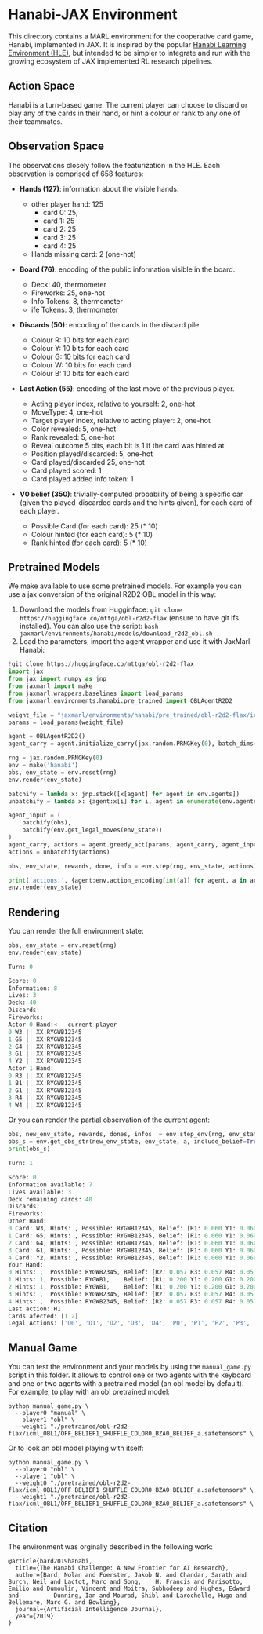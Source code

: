 # Hanabi-JAX Environment

This directory contains a MARL environment for the cooperative card game, Hanabi, implemented in JAX. It is inspired by the popular [Hanabi Learning Environment (HLE)](https://arxiv.org/pdf/1902.00506.pdf), but intended to be simpler to integrate and run with the growing ecosystem of JAX implemented RL research pipelines. 


## Action Space
Hanabi is a turn-based game. The current player can choose to discard or play any of the cards in their hand, or hint a colour or rank to any one of their teammates.

## Observation Space
The observations closely follow the featurization in the HLE. Each observation is comprised of 658 features:

* **Hands (127)**: information about the visible hands.
  * other player hand: 125 
    * card 0: 25,
    * card 1: 25
    * card 2: 25
    * card 3: 25
    * card 4: 25
  * Hands missing card: 2 (one-hot)

* **Board (76)**: encoding of the public information visible in the board.
  * Deck: 40, thermometer 
  * Fireworks: 25, one-hot
  * Info Tokens: 8, thermometer
  * ife Tokens: 3, thermometer

* **Discards (50)**: encoding of the cards in the discard pile.
  * Colour R: 10 bits for each card
  * Colour Y: 10 bits for each card
  * Colour G: 10 bits for each card
  * Colour W: 10 bits for each card
  * Colour B: 10 bits for each card

* **Last Action (55)**: encoding of the last move of the previous player.
  * Acting player index, relative to yourself: 2, one-hot
  * MoveType: 4, one-hot
  * Target player index, relative to acting player: 2, one-hot
  * Color revealed: 5, one-hot
  * Rank revealed: 5, one-hot
  * Reveal outcome 5 bits, each bit is 1 if the card was hinted at
  * Position played/discarded: 5, one-hot
  * Card played/discarded 25, one-hot
  * Card played scored: 1
  * Card played added info token: 1

* **V0 belief (350)**: trivially-computed probability of being a specific car (given the played-discarded cards and the hints given), for each card of each player.
  * Possible Card (for each card): 25 (* 10)
  * Colour hinted (for each card): 5 (* 10)
  * Rank hinted (for each card): 5 (* 10)

## Pretrained Models

We make available to use some pretrained models. For example you can use a jax conversion of the original R2D2 OBL model in this way:

1. Download the models from Hugginface: ```git clone https://huggingface.co/mttga/obl-r2d2-flax``` (ensure to have git lfs installed). You can also use the script: ```bash jaxmarl/environments/hanabi/models/download_r2d2_obl.sh```
2. Load the parameters, import the agent wrapper and use it with JaxMarl Hanabi:

```python
!git clone https://huggingface.co/mttga/obl-r2d2-flax
import jax
from jax import numpy as jnp
from jaxmarl import make
from jaxmarl.wrappers.baselines import load_params
from jaxmarl.environments.hanabi.pre_trained import OBLAgentR2D2

weight_file = "jaxmarl/environments/hanabi/pre_trained/obl-r2d2-flax/icml_OBL1/OFF_BELIEF1_SHUFFLE_COLOR0_BZA0_BELIEF_a.safetensors"
params = load_params(weight_file)

agent = OBLAgentR2D2()
agent_carry = agent.initialize_carry(jax.random.PRNGKey(0), batch_dims=(2,))

rng = jax.random.PRNGKey(0)
env = make('hanabi')
obs, env_state = env.reset(rng)
env.render(env_state)

batchify = lambda x: jnp.stack([x[agent] for agent in env.agents])
unbatchify = lambda x: {agent:x[i] for i, agent in enumerate(env.agents)}

agent_input = (
    batchify(obs),
    batchify(env.get_legal_moves(env_state))
)
agent_carry, actions = agent.greedy_act(params, agent_carry, agent_input)
actions = unbatchify(actions)

obs, env_state, rewards, done, info = env.step(rng, env_state, actions)

print('actions:', {agent:env.action_encoding[int(a)] for agent, a in actions.items()})
env.render(env_state)
```

## Rendering

You can render the full environment state:

```python
obs, env_state = env.reset(rng)
env.render(env_state)

Turn: 0

Score: 0
Information: 8
Lives: 3
Deck: 40
Discards:                                                  
Fireworks:     
Actor 0 Hand:<-- current player
0 W3 || XX|RYGWB12345
1 G5 || XX|RYGWB12345
2 G4 || XX|RYGWB12345
3 G1 || XX|RYGWB12345
4 Y2 || XX|RYGWB12345
Actor 1 Hand:
0 R3 || XX|RYGWB12345
1 B1 || XX|RYGWB12345
2 G1 || XX|RYGWB12345
3 R4 || XX|RYGWB12345
4 W4 || XX|RYGWB12345
```

Or you can render the partial observation of the current agent:

```python
obs, new_env_state, rewards, dones, infos  = env.step_env(rng, env_state, actions)
obs_s = env.get_obs_str(new_env_state, env_state, a, include_belief=True, best_belief=5)
print(obs_s)

Turn: 1

Score: 0
Information available: 7
Lives available: 3
Deck remaining cards: 40
Discards:                                                  
Fireworks:     
Other Hand:
0 Card: W3, Hints: , Possible: RYGWB12345, Belief: [R1: 0.060 Y1: 0.060 G1: 0.060 W1: 0.060 B1: 0.060]
1 Card: G5, Hints: , Possible: RYGWB12345, Belief: [R1: 0.060 Y1: 0.060 G1: 0.060 W1: 0.060 B1: 0.060]
2 Card: G4, Hints: , Possible: RYGWB12345, Belief: [R1: 0.060 Y1: 0.060 G1: 0.060 W1: 0.060 B1: 0.060]
3 Card: G1, Hints: , Possible: RYGWB12345, Belief: [R1: 0.060 Y1: 0.060 G1: 0.060 W1: 0.060 B1: 0.060]
4 Card: Y2, Hints: , Possible: RYGWB12345, Belief: [R1: 0.060 Y1: 0.060 G1: 0.060 W1: 0.060 B1: 0.060]
Your Hand:
0 Hints: ,  Possible: RYGWB2345, Belief: [R2: 0.057 R3: 0.057 R4: 0.057 Y2: 0.057 Y3: 0.057]
1 Hints: 1, Possible: RYGWB1,    Belief: [R1: 0.200 Y1: 0.200 G1: 0.200 W1: 0.200 B1: 0.200]
2 Hints: 1, Possible: RYGWB1,    Belief: [R1: 0.200 Y1: 0.200 G1: 0.200 W1: 0.200 B1: 0.200]
3 Hints: ,  Possible: RYGWB2345, Belief: [R2: 0.057 R3: 0.057 R4: 0.057 Y2: 0.057 Y3: 0.057]
4 Hints: ,  Possible: RYGWB2345, Belief: [R2: 0.057 R3: 0.057 R4: 0.057 Y2: 0.057 Y3: 0.057]
Last action: H1
Cards afected: [1 2]
Legal Actions: ['D0', 'D1', 'D2', 'D3', 'D4', 'P0', 'P1', 'P2', 'P3', 'P4', 'HY', 'HG', 'HW', 'H1', 'H2', 'H3', 'H4', 'H5']
```

## Manual Game

You can test the environment and your models by using the ```manual_game.py``` script in this folder. It allows to control one or two agents with the keyboard and one or two agents with a pretrained model (an obl model by default). For example, to play with an obl pretrained model:

```
python manual_game.py \
  --player0 "manual" \
  --player1 "obl" \
  --weight1 "./pretrained/obl-r2d2-flax/icml_OBL1/OFF_BELIEF1_SHUFFLE_COLOR0_BZA0_BELIEF_a.safetensors" \
```

Or to look an obl model playing with itself:

```
python manual_game.py \
  --player0 "obl" \
  --player1 "obl" \
  --weight0 "./pretrained/obl-r2d2-flax/icml_OBL1/OFF_BELIEF1_SHUFFLE_COLOR0_BZA0_BELIEF_a.safetensors" \
  --weight1 "./pretrained/obl-r2d2-flax/icml_OBL1/OFF_BELIEF1_SHUFFLE_COLOR0_BZA0_BELIEF_a.safetensors" \
```

## Citation
The environment was orginally described in the following work:
```
@article{bard2019hanabi,
  title={The Hanabi Challenge: A New Frontier for AI Research},
  author={Bard, Nolan and Foerster, Jakob N. and Chandar, Sarath and Burch, Neil and Lactot, Marc and Song,    H. Francis and Parisotto, Emilio and Dumoulin, Vincent and Moitra, Subhodeep and Hughes, Edward and          Dunning, Ian and Mourad, Shibl and Larochelle, Hugo and Bellemare, Marc G. and Bowling},
  journal={Artificial Intelligence Journal},
  year={2019}
}
```
